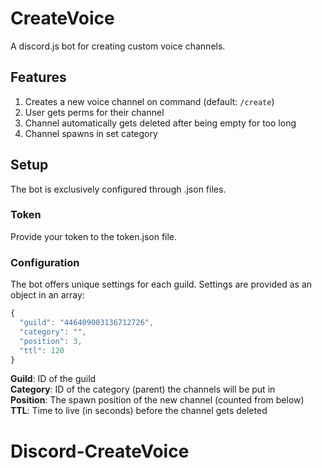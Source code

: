 # CreateVoice
A discord.js bot for creating custom voice channels.
## Features
1. Creates a new voice channel on command (default: `/create`)
1. User gets perms for their channel
1. Channel automatically gets deleted after being empty for too long
1. Channel spawns in set category
## Setup
The bot is exclusively configured through .json files.
### Token
Provide your token to the token.json file.
### Configuration
The bot offers unique settings for each guild. Settings are provided as an object in an array:
```javascript
{
  "guild": "446409003136712726",
  "category": "",
  "position": 3,
  "ttl": 120
}
```
**Guild**: ID of the guild  
**Category**: ID of the category (parent) the channels will be put in  
**Position**: The spawn position of the new channel (counted from below)  
**TTL**: Time to live (in seconds) before the channel gets deleted
# Discord-CreateVoice

